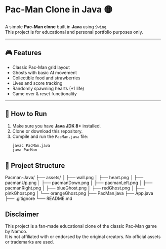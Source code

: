 # Pac-Man Clone in Java 🟡

A simple **Pac-Man clone** built in **Java** using `Swing`.  
This project is for educational and personal portfolio purposes only.

---

## 🎮 Features

- Classic Pac-Man grid layout
- Ghosts with basic AI movement
- Collectible food and strawberries
- Lives and score tracking
- Randomly spawning hearts (+1 life)
- Game over & reset functionality

---

## 🧱 How to Run

1. Make sure you have **Java JDK 8+** installed.
2. Clone or download this repository.
3. Compile and run the `PacMan.java` file:
   ```bash
   javac PacMan.java
   java PacMan


## 📁 Project Structure
Pacman-Java/
├── assets/
│   ├── wall.png
│   ├── heart.png
│   ├── pacmanUp.png
│   ├── pacmanDown.png
│   ├── pacmanLeft.png
│   ├── pacmanRight.png
│   ├── blueGhost.png
│   ├── redGhost.png
│   ├── pinkGhost.png
│   └── orangeGhost.png
├── PacMan.java
├──  App.java
├── .gitignore
└── README.md

## Disclaimer
This project is a fan-made educational clone of the classic Pac-Man game by Namco.  
It is not affiliated with or endorsed by the original creators.
No official assets or trademarks are used.
